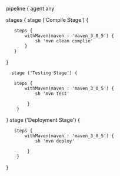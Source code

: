 pipeline { agent any

stages {
    stage ('Compile Stage') {
       
       steps {
           withMaven(maven : 'maven_3_0_5') {
               sh 'mvn clean complie'
           }
       }
 }

      stage ('Testing Stage') {
       
       steps {
           withMaven(maven : 'maven_3_0_5') {
               sh 'mvn test'

            }
        }
  }
        stage ('Deployment Stage') {
       
       steps {
           withMaven(maven : 'maven_3_0_5') {
               sh 'mvn deploy'

            }
        }
  }
